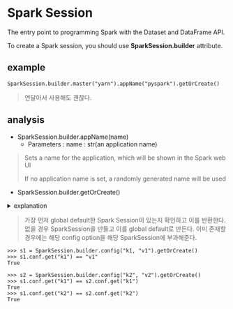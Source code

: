 # Spark Session
The entry point to programming Spark with the Dataset and DataFrame API.

To create a Spark session, you should use **SparkSession.builder** attribute.

## example
```
SparkSession.builder.master("yarn").appName("pyspark").getOrCreate()
```
> 연달아서 사용해도 괜찮다.

## analysis
- SparkSession.builder.appName(name)
  - Parameters : name : str(an application name)

> Sets a name for the application, which will be shown in the Spark web UI
> 
> If no application name is set, a randomly generated name will be used

- SparkSession.builder.getOrCreate()
<details>
<summary>explanation</summary>
This method first checks whether there is a valid global default SparkSession, and if yes, return that one.
If no valid global default SparkSession exists, the method creates a new SparkSession and assigns the newly created SparkSession as the global default
In case an existing SparkSession is returned, the config options specified in this builder will be applied to the existing SparkSession
</details>

> 가장 먼저 global default한 Spark Session이 있는지 확인하고 이를 반환한다. 없을 경우 SparkSession을 만들고 이를 global default로 만든다.
> 이미 존재할 경우에는 해당 config option을 해당 SparkSession에 부과해준다.
```
>>> s1 = SparkSession.builder.config("k1, "v1").getOrCreate()
>>> s1.conf.get("k1") == "v1"
True
```
```
>>> s2 = SparkSession.builder.config("k2", "v2").getOrCreate()
>>> s1.conf.get("k1") == s2.conf.get("k1")
True
>>> s1.conf.get("k2") == s2.conf.get("k2")
True
```
